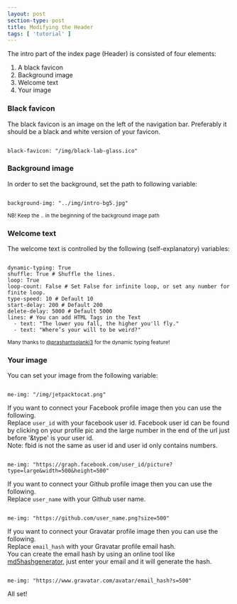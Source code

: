 ```yaml
---
layout: post
section-type: post
title: Modifying the Header
tags: [ 'tutorial' ]
---
```


The intro part of the index page (Header) is consisted of four elements:

<ol>
  <li>A black favicon</li>
  <li>Background image</li>
  <li>Welcome text</li>
  <li>Your image</li>
</ol>

### Black favicon

The black favicon is an image on the left of the navigation bar.
Preferably it should be a black and white version of your favicon.

<pre><code data-trim class="yaml">
black-favicon: "/img/black-lab-glass.ico"
</code></pre>

### Background image

In order to set the background, set the path to following variable:

<pre><code data-trim class="yaml">
background-img: "../img/intro-bg5.jpg"
</code></pre>

<small>NB! Keep the .. in the beginning of the background image path</small>

### Welcome text

The welcome text is controlled by the following (self-explanatory) variables:

<pre><code data-trim class="yaml">
dynamic-typing: True
shuffle: True # Shuffle the lines.
loop: True
loop-count: False # Set False for infinite loop, or set any number for finite loop.
type-speed: 10 # Default 10
start-delay: 200 # Default 200
delete-delay: 5000 # Default 5000
lines: # You can add HTML Tags in the Text
  - text: "The lower you fall, the higher you'll fly."
  - text: "Where’s your will to be weird?"
</code></pre>

<small>Many thanks to <a href="https://github.com/prashantsolanki3" target="blank">@prashantsolanki3</a> for the dynamic typing feature!</small>

### Your image

You can set your image from the following variable:

<pre><code data-trim class="yaml">
me-img: "/img/jetpacktocat.png"
</code></pre>

If you want to connect your Facebook profile image then you can use the following.                 
Replace `user_id` with your facebook user id. Facebook user id can be found by clicking
on your profile pic and the large number in the end of the url just before '&type' is your user id.           
Note: fbid is not the same as user id and user id only contains numbers.

<pre><code data-trim class="yaml">
me-img: "https://graph.facebook.com/user_id/picture?type=large&width=500&height=500"
</code></pre>

If you want to connect your Github profile image then you can use the following.              
Replace `user_name` with your Github user name.

<pre><code data-trim class="yaml">
me-img: "https://github.com/user_name.png?size=500"
</code></pre>

If you want to connect your Gravatar profile image then you can use the following.              
Replace `email_hash` with your Gravatar profile email hash.                      
You can create the email hash by using an online tool like [md5hashgenerator](http://www.md5hashgenerator.com/),
just enter your email and it will generate the hash.

<pre><code data-trim class="yaml">
me-img: "https://www.gravatar.com/avatar/email_hash?s=500"
</code></pre>

All set!
